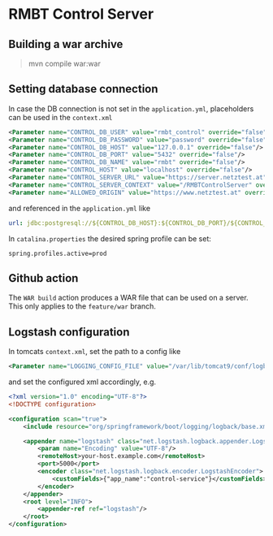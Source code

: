 RMBT Control Server
=======

Building a war archive
-----

> mvn compile war:war


Setting database connection
-----

In case the DB connection is not set in the `application.yml`, placeholders can be used in the `context.xml`

```xml
<Parameter name="CONTROL_DB_USER" value="rmbt_control" override="false"/>
<Parameter name="CONTROL_DB_PASSWORD" value="password" override="false"/>
<Parameter name="CONTROL_DB_HOST" value="127.0.0.1" override="false"/>
<Parameter name="CONTROL_DB_PORT" value="5432" override="false"/>
<Parameter name="CONTROL_DB_NAME" value="rmbt" override="false"/>
<Parameter name="CONTROL_HOST" value="localhost" override="false"/>
<Parameter name="CONTROL_SERVER_URL" value="https://server.netztest.at" override="false"/>
<Parameter name="CONTROL_SERVER_CONTEXT" value="/RMBTControlServer" override="false"/>
<Parameter name="ALLOWED_ORIGIN" value="https://www.netztest.at" override="false"/>

```

and referenced in the `application.yml` like

```yaml
url: jdbc:postgresql://${CONTROL_DB_HOST}:${CONTROL_DB_PORT}/${CONTROL_DB_NAME}
```

In `catalina.properties` the desired spring profile can be set:

```properties
spring.profiles.active=prod
```


Github action
----

The `WAR build` action produces a WAR file that can be used on a server. This only applies to the `feature/war` branch.


Logstash configuration
---

In tomcats `context.xml`, set the path to a config like

```xml
<Parameter name="LOGGING_CONFIG_FILE" value="/var/lib/tomcat9/conf/logback.xml" override="false"/>
```

and set the configured xml accordingly, e.g.

```xml
<?xml version="1.0" encoding="UTF-8"?>
<!DOCTYPE configuration>

<configuration scan="true">
    <include resource="org/springframework/boot/logging/logback/base.xml"/>

    <appender name="logstash" class="net.logstash.logback.appender.LogstashTcpSocketAppender">
        <param name="Encoding" value="UTF-8"/>
        <remoteHost>your-host.example.com</remoteHost>
        <port>5000</port>
        <encoder class="net.logstash.logback.encoder.LogstashEncoder">
            <customFields>{"app_name":"control-service"}</customFields>
        </encoder>
    </appender>
    <root level="INFO">
        <appender-ref ref="logstash"/>
    </root>
</configuration>


```